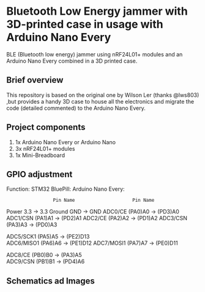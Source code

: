 # Bluetooth Low Energy jammer with 3D-printed case in usage with Arduino Nano Every
BLE (Bluetooth low energy) jammer using nRF24L01+ modules and an Arduino Nano Every combined in a 3D printed case.

## Brief overview
This repository is based on the original one by Wilson Ler (thanks @lws803) ,but provides a handy 3D case to house all the electronics and migrate the code (detailed commented) to the Arduino Nano Every.
## Project components
1. 1x Arduino Nano Every or Arduino Nano
2. 3x nRF24L01+ modules
3. 1x Mini-Breadboard

## GPIO adjustment

Function:		STM32 BluePill:			  Arduino Nano Every:

				     Pin Name				      Pin Name

Power			   3.3		     ->		    3.3
Ground			 GND		     ->		    GND
ADC0/CE		   (PA0)A0	   ->		   (PD3)A0
ADC1/CSN	   (PA1)A1	   ->		   (PD2)A1
ADC2/CE		   (PA2)A2	   ->		   (PD1)A2
ADC3/CSN	   (PA3)A3	   ->		   (PD0)A3

ADC5/SCK1	   (PA5)A5	   ->	 	   (PE2)D13		
ADC6/MISO1	 (PA6)A6	   ->		   (PE1)D12	
ADC7/MOSI1	 (PA7)A7     ->		   (PE0)D11
	
ADC8/CE		   (PB0)B0	   ->		   (PA3)A5	
ADC9/CSN	   (PB1)B1	   ->		   (PD4)A6

## Schematics ad Images

